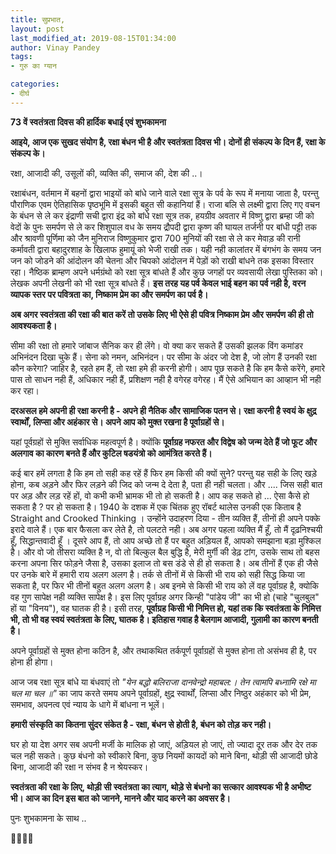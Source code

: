 ```yaml
---
title: सुप्रभात,
layout: post
last_modified_at: 2019-08-15T01:34:00
author: Vinay Pandey
tags:
- गुरु का ग्यान

categories:
- दीर्घ
---
```

**73 वें स्वतंत्रता दिवस की हार्दिक बधाई एवं शुभकामना**

**आइये, आज एक सुखद संयोग है,  रक्षा बंधन भी है और स्वतंत्रता दिवस भी। दोनों ही संकल्प के दिन हैं, रक्षा के संकल्प के।**

रक्षा, आजादी की, उसूलों की, व्यक्ति की, समाज की, देश की ..। 

रक्षाबंधन, वर्तमान में बहनों द्वारा भाइयों को बांधे जाने वाले रक्षा सूत्र के पर्व के रूप में मनाया जाता है, परन्तु पौराणिक एवम ऐतिहासिक पृष्ठभूमि में इसकी  बहुत सी कहानियां हैं। राजा बलि से लक्ष्मी द्वारा लिए गए वचन के बंधन से ले कर इंद्राणी सची द्वारा इंद्र को बांधे रक्षा सूत्र तक, हयग्रीव अवतार में विष्णु द्वारा ब्रम्हा जी को वेदों के पुनः समर्पण से ले कर शिशुपाल वध के समय द्रौपदी द्वारा कृष्ण की घायल तर्जनी पर बांधी पट्टी तक और श्रावणी पूर्णिमा को जैन मुनिराज विष्णुकुमार द्वारा 700 मुनियों की रक्षा से ले कर मेवाड़ की रानी कर्मावती द्वारा बहादुरशाह के खिलाफ हुमायूं को भेजी राखी तक। यही नही कालांतर में बंगभंग के समय जन जन को जोडने की आंदोलन की चेतना और चिपको आंदोलन में पेड़ों को राखी बांधने तक इसका विस्तार रहा। नैष्ठिक ब्राम्हण अपने धर्मग्रंथो को रक्षा सूत्र बांधते हैं और कुछ जगहों पर व्यवसायी लेखा पुस्तिका को। लेखक अपनी लेखनी को भी रक्षा सूत्र बांधते हैं।  **इस तरह यह पर्व केवल भाई बहन का पर्व नही है, वरन व्यापक स्तर पर पवित्रता का, निष्काम प्रेम का और समर्पण का पर्व है।**
 
**अब अगर स्वतंत्रता की रक्षा की बात करें तो उसके लिए भी ऐसे ही पवित्र निष्काम प्रेम और समर्पण की ही तो आवश्यकता है।**
 
सीमा की रक्षा तो हमारे जांबाज सैनिक कर ही लेंगे। वो क्या कर सकते हैं उसकी झलक विंग  कमांडर अभिनंदन दिखा चुके हैं।  सेना को नमन, अभिनंदन। 
पर सीमा के अंदर जो देश है, जो लोग हैं उनकी रक्षा कौन करेगा? जाहिर है, रहते हम हैं, तो रक्षा हमे ही करनी होगी। आप पूछ सकते है कि हम कैसे करेंगे, हमारे पास तो साधन नही हैं, अधिकार नही हैं, प्रशिक्षण नही है वगेरह वगेरह। मैं ऐसे अभियान का आव्हान भी नही कर रहा।

**दरअसल हमे अपनी ही रक्षा करनी है - अपने ही नैतिक और सामाजिक पतन से। रक्षा करनी है स्वयं के क्षुद्र स्वार्थों, लिप्सा और अहंकार से। अपने आप को मुक्त रखना है पूर्वाग्रहों से।**

यहां पूर्वग्रहों से मुक्ति सर्वाधिक महत्वपूर्ण है। क्योंकि **पूर्वाग्रह नफरत और विद्वेष को जन्म देते हैं जो फूट और अलगाव का कारण बनते हैं और कुटिल षडयंत्रो को आमंत्रित करते हैं।**

कई बार हमें लगता है कि हम तो सही कह रहें हैं फिर हम किसी की क्यों सुने? परन्तु यह सही के लिए खड़े होना, कब अड़ने और फिर लड़ने की जिद को जन्म दे देता है, पता ही नही चलता।  और .... जिस सही बात पर अड़ और लड़ रहें हों, वो कभी कभी भ्रामक भी तो हो सकती है।  आप कह सकते हो  ... ऐसा कैसे  हो सकता है ? पर हो सकता है। 1940 के दशक में एक चिंतक हुए रॉबर्ट थालेस उनकी एक  किताब है Straight and Crooked Thinking । उन्होंने उदाहरण दिया - तीन व्यक्ति हैं, तीनों ही अपने पक्के इरादे वाले हैं। एक बार फैसला कर लेते है, तो पलटते नही। अब अगर पहला व्यक्ति मैं हूँ, तो मैं दृढ़निश्चयी हूँ, सिद्धान्तवादी हूँ । दूसरे आप हैं, तो आप अच्छे तो हैं पर बहुत अड़ियल हैं, आपको समझाना बड़ा मुश्किल है। और वो जो तीसरा व्यक्ति है न, वो तो बिल्कुल बैल बुद्धि है, मेरी मुर्गी की डेढ़ टांग, उसके साथ तो  बहस करना अपना सिर फोड़ने जैसा है, उसका इलाज तो बस डंडे से ही हो सकता है। अब तीनों हैं एक ही जैसे पर उनके बारे में हमारी राय अलग अलग है। तर्क से तीनों में से किसी भी राय को सही सिद्ध किया जा सकता है,  पर फिर भी तीनों बहुत अलग अलग है। अब इनमे से किसी भी राय को लें वह पूर्वाग्रह है, क्योकि वह गुण सापेक्ष नही व्यक्ति सापेक्ष है। इस लिए पूर्वाग्रह अगर किन्ही "पांडेय जी" का भी हो (चाहे "चुलबुल" हों या "विनय"), वह घातक ही है। इसी तरह, **पूर्वाग्रह किसी भी निमित्त हो, यहां तक कि स्वतंत्रता के निमित्त भी, तो भी वह स्वयं स्वतंत्रता के लिए, घातक है। इतिहास गवाह है बेलगाम आजादी, गुलामी का कारण बनती है।**

अपने पूर्वाग्रहों से मुक्त होना कठिन है, और तथाकथित तर्कपूर्ण पूर्वाग्रहों से मुक्त होना तो असंभव ही है, पर होना ही होगा। 

आज जब रक्षा सूत्र बांधे या बंधवाएं तो *"येन बद्धो बलिराजा दानवेन्द्रो महाबल:। तेन त्वामपि बध्नामि रक्षे मा चल मा चल ॥"* का जाप करते समय अपने पूर्वाग्रहों, क्षुद्र स्वार्थों, लिप्सा और निष्ठुर अहंकार को भी प्रेम, समभाव, अपनत्व एवं न्याय के धागे में बांधना न भूलें। 

**हमारी संस्कृति का कितना सुंदर संकेत है - रक्षा, बंधन से होती है, बंधन को तोड़ कर नही।** 

घर हो या देश अगर सब अपनी मर्जी के मालिक हो जाएं, अड़ियल हो जाएं, तो ज्यादा दूर तक और देर तक चल नही सकते। कुछ बंधनो को स्वीकारे बिना,  कुछ नियमों कायदों को माने बिना, थोड़ी सी आजादी छोडे बिना, आजादी की रक्षा न  संभव है न श्रेयस्कर।

**स्वतंत्रता की रक्षा के लिए, थोड़ी सी स्वतंत्रता का त्याग, थोड़े से बंधनो का सत्कार आवश्यक भी है अभीष्ट भी।  आज का दिन इस बात को जानने, मानने और याद करने का अवसर है।**
 
पुनः शुभकामना के साथ ..

🙏🌷🌷🙏


